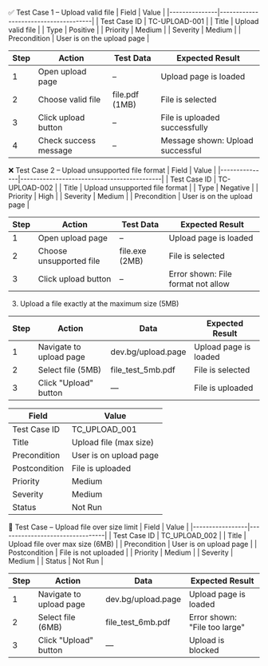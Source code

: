 ✅ Test Case 1 – Upload valid file
| Field         | Value                                |
|---------------|--------------------------------------|
| Test Case ID  | TC-UPLOAD-001                        |
| Title         | Upload valid file                    |
| Type          | Positive                             |
| Priority      | Medium                               |
| Severity      | Medium                               |
| Precondition  | User is on the upload page           |

| Step | Action                | Test Data       | Expected Result                   |
|------|------------------------|------------------|------------------------------------|
| 1    | Open upload page       | –                | Upload page is loaded             |
| 2    | Choose valid file      | file.pdf (1MB)   | File is selected                  |
| 3    | Click upload button    | –                | File is uploaded successfully     |
| 4    | Check success message  | –                | Message shown: Upload successful  |



❌ Test Case 2 – Upload unsupported file format
| Field         | Value                                      |
|---------------|--------------------------------------------|
| Test Case ID  | TC-UPLOAD-002                              |
| Title         | Upload unsupported file format             |
| Type          | Negative                                   |
| Priority      | High                                       |
| Severity      | Medium                                     |
| Precondition  | User is on the upload page                 |

| Step | Action                  | Test Data        | Expected Result                        |
|------|--------------------------|------------------|-----------------------------------------|
| 1    | Open upload page         | –                | Upload page is loaded                  |
| 2    | Choose unsupported file  | file.exe (2MB)   | File is selected                       |
| 3    | Click upload button      | –                | Error shown: File format not allow


 3. Upload a file exactly at the maximum size (5MB)

| Step | Action                     | Data                | Expected Result            |
|------|----------------------------|---------------------|----------------------------|
| 1    | Navigate to upload page    | dev.bg/upload.page  | Upload page is loaded      |
| 2    | Select file (5MB)          | file_test_5mb.pdf   | File is selected           |
| 3    | Click "Upload" button      | —                   | File is uploaded           |


| Field           | Value                      |
|-----------------|----------------------------|
| Test Case ID    | TC_UPLOAD_001              |
| Title           | Upload file (max size)     |
| Precondition    | User is on upload page     |
| Postcondition   | File is uploaded           |
| Priority        | Medium                     |
| Severity        | Medium                     |
| Status          | Not Run                    |




 📄 Test Case – Upload file over size limit
| Field           | Value                           |
|-----------------|---------------------------------|
| Test Case ID    | TC_UPLOAD_002                   |
| Title           | Upload file over max size (6MB) |
| Precondition    | User is on upload page          |
| Postcondition   | File is not uploaded            |
| Priority        | Medium                          |
| Severity        | Medium                          |
| Status          | Not Run                         |


| Step | Action                  | Data               | Expected Result                |
|------|--------------------------|--------------------|--------------------------------|
| 1    | Navigate to upload page | dev.bg/upload.page | Upload page is loaded          |
| 2    | Select file (6MB)       | file_test_6mb.pdf  | Error shown: "File too large"  |
| 3    | Click "Upload" button   | —                  | Upload is blocked              |
